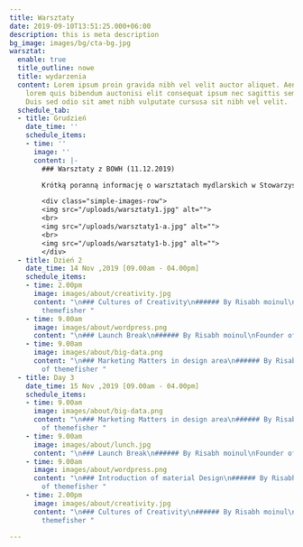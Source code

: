 ```yaml
---
title: Warsztaty
date: 2019-09-10T13:51:25.000+06:00
description: this is meta description
bg_image: images/bg/cta-bg.jpg
warsztat:
  enable: true
  title_outline: nowe
  title: wydarzenia
  content: Lorem ipsum proin gravida nibh vel velit auctor aliquet. Aeneansollicitudin,
    lorem quis bibendum auctonisi elit consequat ipsum nec sagittis sem nibh id elit.
    Duis sed odio sit amet nibh vulputate cursusa sit nibh vel velit.
  schedule_tab:
  - title: Grudzień
    date_time: ''
    schedule_items:
    - time: ''
      image: ''
      content: |-
        ### Warsztaty z BOWH (11.12.2019)

        Krótką poranną informację o warsztatach mydlarskich w Stowarzyszenie Brzesko-Oławska Wieś Historyczna uzupełniamy o relację fotograficzną (zdjęcia autorstwa Marta Brus). Ach, co to były za warsztaty!

        <div class="simple-images-row">
        <img src="/uploads/warsztaty1.jpg" alt="">
        <br>
        <img src="/uploads/warsztaty1-a.jpg" alt="">
        <br>
        <img src="/uploads/warsztaty1-b.jpg" alt="">
        </div>
  - title: Dzień 2
    date_time: 14 Nov ,2019 [09.00am - 04.00pm]
    schedule_items:
    - time: 2.00pm
      image: images/about/creativity.jpg
      content: "\n### Cultures of Creativity\n###### By Risabh moinul\nFounder of
        themefisher "
    - time: 9.00am
      image: images/about/wordpress.png
      content: "\n### Launch Break\n###### By Risabh moinul\nFounder of themefisher "
    - time: 9.00am
      image: images/about/big-data.png
      content: "\n### Marketing Matters in design area\n###### By Risabh moinul\nFounder
        of themefisher "
  - title: Day 3
    date_time: 15 Nov ,2019 [09.00am - 04.00pm]
    schedule_items:
    - time: 9.00am
      image: images/about/big-data.png
      content: "\n### Marketing Matters in design area\n###### By Risabh moinul\nFounder
        of themefisher "
    - time: 9.00am
      image: images/about/lunch.jpg
      content: "\n### Launch Break\n###### By Risabh moinul\nFounder of themefisher "
    - time: 9.00am
      image: images/about/wordpress.png
      content: "\n### Introduction of material Design\n###### By Risabh moinul\nFounder
        of themefisher "
    - time: 2.00pm
      image: images/about/creativity.jpg
      content: "\n### Cultures of Creativity\n###### By Risabh moinul\nFounder of
        themefisher "

---
```

